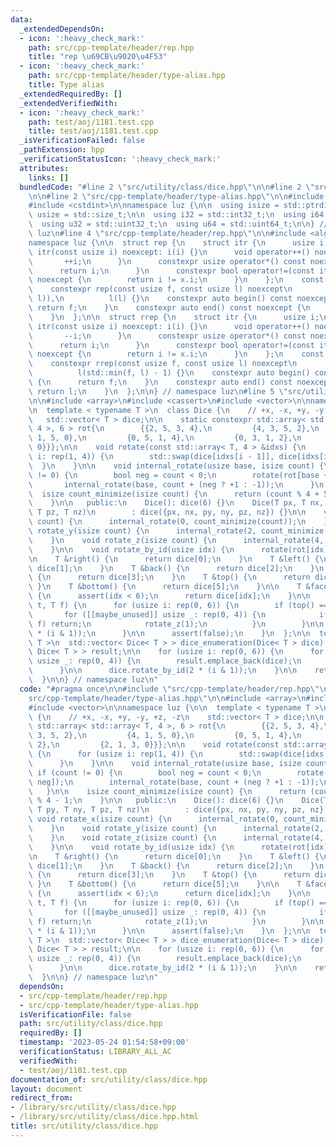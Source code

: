 ```yaml
---
data:
  _extendedDependsOn:
  - icon: ':heavy_check_mark:'
    path: src/cpp-template/header/rep.hpp
    title: "rep \u69CB\u9020\u4F53"
  - icon: ':heavy_check_mark:'
    path: src/cpp-template/header/type-alias.hpp
    title: Type alias
  _extendedRequiredBy: []
  _extendedVerifiedWith:
  - icon: ':heavy_check_mark:'
    path: test/aoj/1181.test.cpp
    title: test/aoj/1181.test.cpp
  _isVerificationFailed: false
  _pathExtension: hpp
  _verificationStatusIcon: ':heavy_check_mark:'
  attributes:
    links: []
  bundledCode: "#line 2 \"src/utility/class/dice.hpp\"\n\n#line 2 \"src/cpp-template/header/rep.hpp\"\
    \n\n#line 2 \"src/cpp-template/header/type-alias.hpp\"\n\n#include <cstddef>\n\
    #include <cstdint>\n\nnamespace luz {\n\n  using isize = std::ptrdiff_t;\n  using\
    \ usize = std::size_t;\n\n  using i32 = std::int32_t;\n  using i64 = std::int64_t;\n\
    \  using u32 = std::uint32_t;\n  using u64 = std::uint64_t;\n\n} // namespace\
    \ luz\n#line 4 \"src/cpp-template/header/rep.hpp\"\n\n#include <algorithm>\n\n\
    namespace luz {\n\n  struct rep {\n    struct itr {\n      usize i;\n      constexpr\
    \ itr(const usize i) noexcept: i(i) {}\n      void operator++() noexcept {\n \
    \       ++i;\n      }\n      constexpr usize operator*() const noexcept {\n  \
    \      return i;\n      }\n      constexpr bool operator!=(const itr x) const\
    \ noexcept {\n        return i != x.i;\n      }\n    };\n    const itr f, l;\n\
    \    constexpr rep(const usize f, const usize l) noexcept\n        : f(std::min(f,\
    \ l)),\n          l(l) {}\n    constexpr auto begin() const noexcept {\n     \
    \ return f;\n    }\n    constexpr auto end() const noexcept {\n      return l;\n\
    \    }\n  };\n\n  struct rrep {\n    struct itr {\n      usize i;\n      constexpr\
    \ itr(const usize i) noexcept: i(i) {}\n      void operator++() noexcept {\n \
    \       --i;\n      }\n      constexpr usize operator*() const noexcept {\n  \
    \      return i;\n      }\n      constexpr bool operator!=(const itr x) const\
    \ noexcept {\n        return i != x.i;\n      }\n    };\n    const itr f, l;\n\
    \    constexpr rrep(const usize f, const usize l) noexcept\n        : f(l - 1),\n\
    \          l(std::min(f, l) - 1) {}\n    constexpr auto begin() const noexcept\
    \ {\n      return f;\n    }\n    constexpr auto end() const noexcept {\n     \
    \ return l;\n    }\n  };\n\n} // namespace luz\n#line 5 \"src/utility/class/dice.hpp\"\
    \n\n#include <array>\n#include <cassert>\n#include <vector>\n\nnamespace luz {\n\
    \n  template < typename T >\n  class Dice {\n    // +x, -x, +y, -y, +z, -z\n \
    \   std::vector< T > dice;\n\n    static constexpr std::array< std::array< T,\
    \ 4 >, 6 > rot{\n        {{2, 5, 3, 4},\n         {4, 3, 5, 2},\n         {4,\
    \ 1, 5, 0},\n         {0, 5, 1, 4},\n         {0, 3, 1, 2},\n         {2, 1, 3,\
    \ 0}}};\n\n    void rotate(const std::array< T, 4 > &idxs) {\n      for (usize\
    \ i: rep(1, 4)) {\n        std::swap(dice[idxs[i - 1]], dice[idxs[i]]);\n    \
    \  }\n    }\n\n    void internal_rotate(usize base, isize count) {\n      if (count\
    \ != 0) {\n        bool neg = count < 0;\n        rotate(rot[base + neg]);\n \
    \       internal_rotate(base, count + (neg ? +1 : -1));\n      }\n    }\n\n  \
    \  isize count_minimize(isize count) {\n      return (count % 4 + 5) % 4 - 1;\n\
    \    }\n\n   public:\n    Dice(): dice(6) {}\n    Dice(T px, T nx, T py, T ny,\
    \ T pz, T nz)\n        : dice({px, nx, py, ny, pz, nz}) {}\n\n    void rotate_x(isize\
    \ count) {\n      internal_rotate(0, count_minimize(count));\n    }\n    void\
    \ rotate_y(isize count) {\n      internal_rotate(2, count_minimize(count));\n\
    \    }\n    void rotate_z(isize count) {\n      internal_rotate(4, count_minimize(count));\n\
    \    }\n\n    void rotate_by_id(usize idx) {\n      rotate(rot[idx]);\n    }\n\
    \n    T &right() {\n      return dice[0];\n    }\n    T &left() {\n      return\
    \ dice[1];\n    }\n    T &back() {\n      return dice[2];\n    }\n    T &front()\
    \ {\n      return dice[3];\n    }\n    T &top() {\n      return dice[4];\n   \
    \ }\n    T &bottom() {\n      return dice[5];\n    }\n\n    T &face_id(usize idx)\
    \ {\n      assert(idx < 6);\n      return dice[idx];\n    }\n\n    void normalize_as_top_front(T\
    \ t, T f) {\n      for (usize i: rep(0, 6)) {\n        if (top() == t) {\n   \
    \       for ([[maybe_unused]] usize _: rep(0, 4)) {\n            if (front() ==\
    \ f) return;\n            rotate_z(1);\n          }\n        }\n\n        rotate_by_id(2\
    \ * (i & 1));\n      }\n\n      assert(false);\n    }\n  };\n\n  template < typename\
    \ T >\n  std::vector< Dice< T > > dice_enumeration(Dice< T > dice) {\n    std::vector<\
    \ Dice< T > > result;\n\n    for (usize i: rep(0, 6)) {\n      for ([[maybe_unused]]\
    \ usize _: rep(0, 4)) {\n        result.emplace_back(dice);\n        dice.rotate_z(1);\n\
    \      }\n\n      dice.rotate_by_id(2 * (i & 1));\n    }\n\n    return result;\n\
    \  }\n\n} // namespace luz\n"
  code: "#pragma once\n\n#include \"src/cpp-template/header/rep.hpp\"\n#include \"\
    src/cpp-template/header/type-alias.hpp\"\n\n#include <array>\n#include <cassert>\n\
    #include <vector>\n\nnamespace luz {\n\n  template < typename T >\n  class Dice\
    \ {\n    // +x, -x, +y, -y, +z, -z\n    std::vector< T > dice;\n\n    static constexpr\
    \ std::array< std::array< T, 4 >, 6 > rot{\n        {{2, 5, 3, 4},\n         {4,\
    \ 3, 5, 2},\n         {4, 1, 5, 0},\n         {0, 5, 1, 4},\n         {0, 3, 1,\
    \ 2},\n         {2, 1, 3, 0}}};\n\n    void rotate(const std::array< T, 4 > &idxs)\
    \ {\n      for (usize i: rep(1, 4)) {\n        std::swap(dice[idxs[i - 1]], dice[idxs[i]]);\n\
    \      }\n    }\n\n    void internal_rotate(usize base, isize count) {\n     \
    \ if (count != 0) {\n        bool neg = count < 0;\n        rotate(rot[base +\
    \ neg]);\n        internal_rotate(base, count + (neg ? +1 : -1));\n      }\n \
    \   }\n\n    isize count_minimize(isize count) {\n      return (count % 4 + 5)\
    \ % 4 - 1;\n    }\n\n   public:\n    Dice(): dice(6) {}\n    Dice(T px, T nx,\
    \ T py, T ny, T pz, T nz)\n        : dice({px, nx, py, ny, pz, nz}) {}\n\n   \
    \ void rotate_x(isize count) {\n      internal_rotate(0, count_minimize(count));\n\
    \    }\n    void rotate_y(isize count) {\n      internal_rotate(2, count_minimize(count));\n\
    \    }\n    void rotate_z(isize count) {\n      internal_rotate(4, count_minimize(count));\n\
    \    }\n\n    void rotate_by_id(usize idx) {\n      rotate(rot[idx]);\n    }\n\
    \n    T &right() {\n      return dice[0];\n    }\n    T &left() {\n      return\
    \ dice[1];\n    }\n    T &back() {\n      return dice[2];\n    }\n    T &front()\
    \ {\n      return dice[3];\n    }\n    T &top() {\n      return dice[4];\n   \
    \ }\n    T &bottom() {\n      return dice[5];\n    }\n\n    T &face_id(usize idx)\
    \ {\n      assert(idx < 6);\n      return dice[idx];\n    }\n\n    void normalize_as_top_front(T\
    \ t, T f) {\n      for (usize i: rep(0, 6)) {\n        if (top() == t) {\n   \
    \       for ([[maybe_unused]] usize _: rep(0, 4)) {\n            if (front() ==\
    \ f) return;\n            rotate_z(1);\n          }\n        }\n\n        rotate_by_id(2\
    \ * (i & 1));\n      }\n\n      assert(false);\n    }\n  };\n\n  template < typename\
    \ T >\n  std::vector< Dice< T > > dice_enumeration(Dice< T > dice) {\n    std::vector<\
    \ Dice< T > > result;\n\n    for (usize i: rep(0, 6)) {\n      for ([[maybe_unused]]\
    \ usize _: rep(0, 4)) {\n        result.emplace_back(dice);\n        dice.rotate_z(1);\n\
    \      }\n\n      dice.rotate_by_id(2 * (i & 1));\n    }\n\n    return result;\n\
    \  }\n\n} // namespace luz\n"
  dependsOn:
  - src/cpp-template/header/rep.hpp
  - src/cpp-template/header/type-alias.hpp
  isVerificationFile: false
  path: src/utility/class/dice.hpp
  requiredBy: []
  timestamp: '2023-05-24 01:54:58+09:00'
  verificationStatus: LIBRARY_ALL_AC
  verifiedWith:
  - test/aoj/1181.test.cpp
documentation_of: src/utility/class/dice.hpp
layout: document
redirect_from:
- /library/src/utility/class/dice.hpp
- /library/src/utility/class/dice.hpp.html
title: src/utility/class/dice.hpp
---
```

